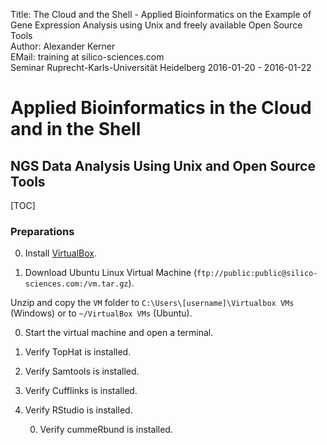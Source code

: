 Title: The Cloud and the Shell - Applied Bioinformatics on the Example of Gene Expression Analysis using Unix and freely available Open Source Tools</br>
Author: Alexander Kerner</br>
EMail: training at silico-sciences.com</br>
Seminar Ruprecht-Karls-Universität Heidelberg 2016-01-20 - 2016-01-22

# Applied Bioinformatics in the Cloud and in the Shell

## NGS Data Analysis Using Unix and Open Source Tools

[TOC]

### Preparations

0. Install [VirtualBox](https://www.virtualbox.org/).

0. Download Ubuntu Linux Virtual Machine (`ftp://public:public@silico-sciences.com:/vm.tar.gz`).

  Unzip and copy the `VM` folder to `C:\Users\[username]\Virtualbox VMs` (Windows) or to `~/VirtualBox VMs` (Ubuntu).
    
0. Start the virtual machine and open a terminal.

0. Verify TopHat is installed.

0. Verify Samtools is installed.

0. Verify Cufflinks is installed.

0. Verify RStudio is installed.

    0. Verify cummeRbund is installed.


